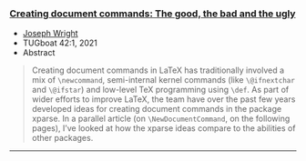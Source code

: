 

### <a href="{{site.baseurl}}/publications/2021-JAW-TUB-tb130wright-goodbad.pdf">Creating document commands: The good, the bad and the ugly</a>

+ [Joseph Wright]({{site.baseurl}}/about/team/#jospeh-wright)
+ TUGboat 42:1, 2021 
+ Abstract
> Creating document commands in LaTeX has traditionally involved a mix of `\newcommand`, semi-internal kernel commands (like `\@ifnextchar` and `\@ifstar`) and low-level TeX programming using `\def`. As part of wider efforts to improve LaTeX, the team have over the past few years developed ideas for creating document commands in the package xparse. In a parallel article (on `\NewDocumentCommand`, on the following pages), I’ve looked at how the xparse ideas compare to the abilities of other packages.

***

